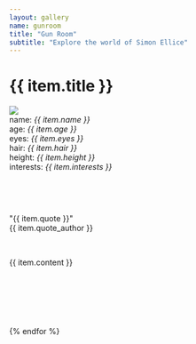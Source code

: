 ```yaml
---
layout: gallery
name: gunroom
title: "Gun Room"
subtitle: "Explore the world of Simon Ellice"
---
```



<div class="character">
<h1>{{ item.title }}</h1>
<div class="photo"><img src="{{ item.photo }}"></div>
<div class="info">
	name: <i>{{ item.name }}</i><br/>
	age: <i>{{ item.age }}</i><br/>
	eyes: <i>{{ item.eyes }}</i><br/>
	hair: <i>{{ item.hair }}</i><br/>
	height: <i>{{ item.height }}</i><br/>
	interests: <i>{{ item.interests }}</i><br/>
	<p>&nbsp;</p>
	<p>&nbsp;</p>
</div>
<div class="quote">"{{ item.quote }}"</div>
<div class="quote_author text-right"> {{ item.quote_author }}</div>
<div>
	<p>&nbsp;</p>
	<p>{{ item.content }}</p>
	<p>&nbsp;</p>
	<p>&nbsp;</p>
	<p>&nbsp;</p>
</div>
</div>

{% endfor %}